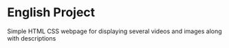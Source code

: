 # English Project
 Simple HTML CSS webpage for displaying several videos and images along with descriptions
